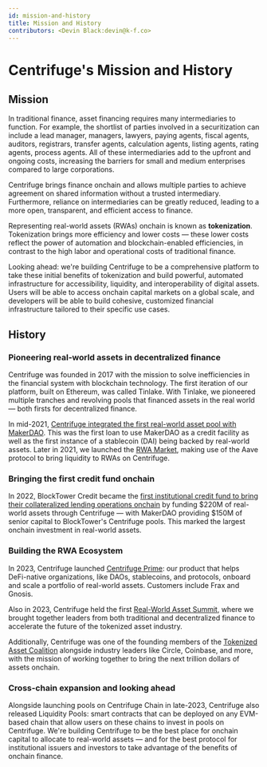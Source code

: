 ```yaml
---
id: mission-and-history
title: Mission and History
contributors: <Devin Black:devin@k-f.co>
---
```


# Centrifuge's Mission and History

## Mission

In traditional finance, asset financing requires many intermediaries to function. For example, the shortlist of parties involved in a securitization can include a lead manager, managers, lawyers, paying agents, fiscal agents, auditors, registrars, transfer agents, calculation agents, listing agents, rating agents, process agents. All of these intermediaries add to the upfront and ongoing costs, increasing the barriers for small and medium enterprises compared to large corporations.

Centrifuge brings finance onchain and allows multiple parties to achieve agreement on shared information without a trusted intermediary. Furthermore, reliance on intermediaries can be greatly reduced, leading to a more open, transparent, and efficient access to finance.

Representing real-world assets (RWAs) onchain is known as **tokenization**. Tokenization brings more efficiency and lower costs — these lower costs reflect the power of automation and blockchain-enabled efficiencies, in contrast to the high labor and operational costs of traditional finance.

Looking ahead: we're building Centrifuge to be a comprehensive platform to take these initial benefits of tokenization and build powerful, automated infrastructure for accessibility, liquidity, and interoperability of digital assets. Users will be able to access onchain capital markets on a global scale, and developers will be able to build cohesive, customized financial infrastructure tailored to their specific use cases.

## History

### Pioneering real-world assets in decentralized finance

Centrifuge was founded in 2017 with the mission to solve inefficiencies in the financial system with blockchain technology. The first iteration of our platform, built on Ethereum, was called Tinlake. With Tinlake, we pioneered multiple tranches and revolving pools that financed assets in the real world — both firsts for decentralized finance.

In mid-2021, [Centrifuge integrated the first real-world asset pool with MakerDAO](https://medium.com/centrifuge/defi-2-0-first-real-world-loan-is-financed-on-maker-fbe24675428f). This was the first loan to use MakerDAO as a credit facility as well as the first instance of a stablecoin (DAI) being backed by real-world assets. Later in 2021, we launched the [RWA Market](https://medium.com/centrifuge/rwa-market-the-aave-market-for-real-world-assets-goes-live-48976b984dde), making use of the Aave protocol to bring liquidity to RWAs on Centrifuge.

### Bringing the first credit fund onchain

In 2022, BlockTower Credit became the [first institutional credit fund to bring their collateralized lending operations onchain](https://centrifuge.mirror.xyz/yGWnk8ar_iXuoML-ZKF79NfKa9Q43o5SKgu13qR4uIg) by funding \$220M of real-world assets through Centrifuge — with MakerDAO providing \$150M of senior capital to BlockTower's Centrifuge pools. This marked the largest onchain investment in real-world assets.

### Building the RWA Ecosystem

In 2023, Centrifuge launched [Centrifuge Prime](https://centrifuge.mirror.xyz/KyrMWLKMccFCNfSlvjxe7uyhba7oLrUzlBuZ7GQTn6s): our product that helps DeFi-native organizations, like DAOs, stablecoins, and protocols, onboard and scale a portfolio of real-world assets. Customers include Frax and Gnosis.

Also in 2023, Centrifuge held the first [Real-World Asset Summit](https://www.rwasummit.io/), where we brought together leaders from both traditional and decentralized finance to accelerate the future of the tokenized asset industry.

Additionally, Centrifuge was one of the founding members of the [Tokenized Asset Coalition](https://www.rwa.xyz/tokenized-asset-coalition) alongside industry leaders like Circle, Coinbase, and more, with the mission of working together to bring the next trillion dollars of assets onchain.

### Cross-chain expansion and looking ahead

Alongside launching pools on Centrifuge Chain in late-2023, Centrifuge also released Liquidity Pools: smart contracts that can be deployed on any EVM-based chain that allow users on these chains to invest in pools on Centrifuge. We're building Centrifuge to be the best place for onchain capital to allocate to real-world assets — and for the best protocol for institutional issuers and investors to take advantage of the benefits of onchain finance.
